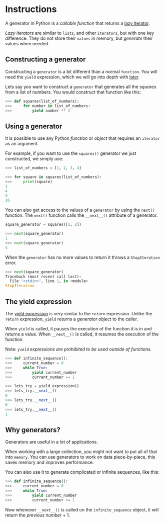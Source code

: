 # Instructions

A generator in Python is a _callable function_ that returns a [lazy iterator](https://en.wikipedia.org/wiki/Lazy_evaluation).

_Lazy iterators_ are similar to `lists`, and other `iterators`, but with one key difference: They do not store their `values` in memory, but _generate_ their values when needed.

## Constructing a generator

Constructing a `generator` is a bit different than a normal `function`. You will need the `yield` expression, which we will go into depth with [later](#the-yield-expression).

Lets say you want to construct a `generator` that generates all the _squares_ from a list of numbers. You would construct that function like this:

```python
>>> def squares(list_of_numbers):
>>>     for number in list_of_numbers:
>>>         yield number ** 2
```

## Using a generator

It is possible to use any Python _function_ or _object_ that requires an `iterator` as an argument.

For example, if you want to use the `squares()` generator we just constructed, we simply use:

```python
>>> list_of_numbers = [1, 2, 3, 4]

>>> for square in squares(list_of_numbers):
>>>     print(square)
1
4
9
16
```

You can also get access to the values of a `generator` by using the `next()` function. The `next()` function calls the `__next__()` attribute of a generator.

```python
square_generator = squares([1, 2])

>>> next(square_generator)
1
>>> next(square_generator)
4
```

When the `generator` has no more values to return it throws a `StopIteration` error.

```python
>>> next(square_generator)
Traceback (most recent call last):
  File "<stdin>", line 1, in <module>
StopIteration
```

## The yield expression

The [yield expression](https://docs.python.org/3.8/reference/expressions.html#yield-expressions) is very similar to the `return` expression. Unlike the `return` expression, `yield` returns a _generator object_ to the caller.

When `yield` is called, it pauses the execution of the function it is in and returns a value. When `__next__()` is called, it resumes the execution of the function.

Note: _`yield` expressions are prohibited to be used outside of functions._

```python
>>> def infinite_sequence():
>>>     current_number = 0
>>>     while True:
>>>         yield current_number
>>>         current_number += 1

>>> lets_try = yield_expression()
>>> lets_try.__next__()
0
>>> lets_try.__next__()
0
>>> lets_try.__next__()
1
```

## Why generators?

Generators are useful in a lot of applications.

When working with a large collection, you might not want to put all of that into `memory`. You can use generators to work on data piece-by-piece, this saves memory and improves performance.

You can also use it to generate complicated or infinite sequences, like this:

```python
>>> def infinite_sequence():
>>>     current_number = 0
>>>     while True:
>>>         yield current_number
>>>         current_number += 1
```

Now whenever `__next__()` is called on the `infinite_sequence` object, it will return the _previous number_ + 1.

